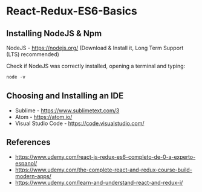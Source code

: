 # React-Redux-ES6-Basics

## Installing NodeJS & Npm
NodeJS - https://nodejs.org/ (Download & Install it, Long Term Support (LTS) recommended)

Check if NodeJS was correctly installed, opening a terminal and typing:
```javascript
node -v
```
## Choosing and Installing an IDE
- Sublime - https://www.sublimetext.com/3
- Atom - https://atom.io/
- Visual Studio Code - https://code.visualstudio.com/

## References
- https://www.udemy.com/react-js-redux-es6-completo-de-0-a-experto-espanol/
- https://www.udemy.com/the-complete-react-and-redux-course-build-modern-apps/
- https://www.udemy.com/learn-and-understand-react-and-redux-i/
